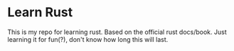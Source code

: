 # Learn Rust 

This is my repo for learning rust. Based on the official rust docs/book. Just learning it for fun(?), don't know how long this will last.

